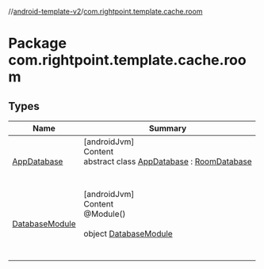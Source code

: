 //[android-template-v2](../index.md)/[com.rightpoint.template.cache.room](index.md)



# Package com.rightpoint.template.cache.room


## Types

|  Name|  Summary|
|---|---|
| <a name="com.rightpoint.template.cache.room/AppDatabase///PointingToDeclaration/"></a>[AppDatabase](-app-database/index.md)| <a name="com.rightpoint.template.cache.room/AppDatabase///PointingToDeclaration/"></a>[androidJvm]  <br>Content  <br>abstract class [AppDatabase](-app-database/index.md) : [RoomDatabase](https://developer.android.com/reference/kotlin/androidx/room/RoomDatabase.html)  <br><br><br>
| <a name="com.rightpoint.template.cache.room/DatabaseModule///PointingToDeclaration/"></a>[DatabaseModule](-database-module/index.md)| <a name="com.rightpoint.template.cache.room/DatabaseModule///PointingToDeclaration/"></a>[androidJvm]  <br>Content  <br>@Module()  <br>  <br>object [DatabaseModule](-database-module/index.md)  <br><br><br>
